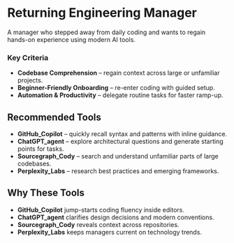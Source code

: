 # Returning Engineering Manager

A manager who stepped away from daily coding and wants to regain hands-on experience using modern AI tools.

### Key Criteria
- **Codebase Comprehension** – regain context across large or unfamiliar projects.
- **Beginner-Friendly Onboarding** – re-enter coding with guided setup.
- **Automation & Productivity** – delegate routine tasks for faster ramp-up.

## Recommended Tools
- **GitHub_Copilot** – quickly recall syntax and patterns with inline guidance.
- **ChatGPT_agent** – explore architectural questions and generate starting points for tasks.
- **Sourcegraph_Cody** – search and understand unfamiliar parts of large codebases.
- **Perplexity_Labs** – research best practices and emerging frameworks.

## Why These Tools
- **GitHub_Copilot** jump-starts coding fluency inside editors.
- **ChatGPT_agent** clarifies design decisions and modern conventions.
- **Sourcegraph_Cody** reveals context across repositories.
- **Perplexity_Labs** keeps managers current on technology trends.
